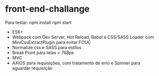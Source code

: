 # front-end-challange

Para testar:
npm install
npm start

- ES6+
- Webpack com Dev Server, Hot Reload, Babel e CSS/SASS Loader com MiniCssExtractPlugin para evitar FOUC
- Normalize.css e SASS para estilos
- Break Point para telas < 768px
- MVC
- AXIOS para requisições, com tratamento de erro e Spinner para aguardar requisição